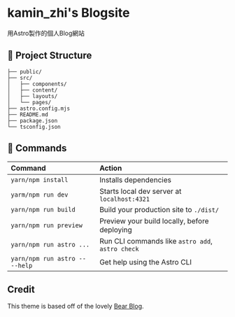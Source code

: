 # kamin_zhi's Blogsite

用Astro製作的個人Blog網站

## 🚀 Project Structure

```
├── public/
├── src/
│   ├── components/
│   ├── content/
│   ├── layouts/
│   └── pages/
├── astro.config.mjs
├── README.md
├── package.json
└── tsconfig.json
```

## 🧞 Commands

| Command                        | Action                                           |
| :----------------------------- | :----------------------------------------------- |
| `yarn/npm install`             | Installs dependencies                            |
| `yarm/npm run dev`             | Starts local dev server at `localhost:4321`      |
| `yarn/npm run build`           | Build your production site to `./dist/`          |
| `yarn/npm run preview`         | Preview your build locally, before deploying     |
| `yarn/npm run astro ...`       | Run CLI commands like `astro add`, `astro check` |
| `yarn/npm run astro -- --help` | Get help using the Astro CLI                     |

## Credit

This theme is based off of the lovely [Bear Blog](https://github.com/HermanMartinus/bearblog/).

